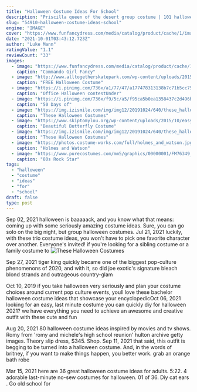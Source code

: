 ```yaml
---
title: "Halloween Costume Ideas For School"
description: "Priscilla queen of the desert group costume | 101 halloween costume ideas for women wikimedia commons there are so many campy-fab options in this movie, but my favorite is the least"
slug: "54910-halloween-costume-ideas-school"
engine: "IMAGE"
cover: "https://www.funfancydress.com/media/catalog/product/cache/1/image/1200x/040ec09b1e35df139433887a97daa66f/F/U/FUN2405.jpg"
date: "2021-10-01T03:43:12.723Z"
author: "Luke Mann"
ratingValue: "1.1"
reviewCount: "33"
images:
  - image: "https://www.funfancydress.com/media/catalog/product/cache/1/image/1200x/040ec09b1e35df139433887a97daa66f/F/U/FUN2405.jpg"
    caption: "Commando Girl Fancy"
  - image: "http://www.alltogetherskatepark.com/wp-content/uploads/2015/10/Zombie-ATS.jpg"
    caption: "FREE Halloween Costume"
  - image: "https://i.pinimg.com/736x/a1/77/47/a177478313138b7c71b5cc75b664f286.jpg"
    caption: "Office Halloween contestUnder"
  - image: "https://i.pinimg.com/736x/f9/5c/a5/f95ca5b0ea1358437c2d496b7828eb68--sock-hop-outfits-for-boys-s-costume.jpg"
    caption: "50 Days of"
  - image: "https://img.izismile.com/img/img12/20191024/640/these_halloween_costumes_actually_look_good_640_high_12.jpg"
    caption: "These Halloween Costumes"
  - image: "https://www.skiptomylou.org/wp-content/uploads/2015/10/easy-butterfly-costume.jpg"
    caption: "Beautiful Butterfly Costume"
  - image: "https://img.izismile.com/img/img12/20191024/640/these_halloween_costumes_actually_look_good_640_high_06.jpg"
    caption: "These Halloween Costumes"
  - image: "https://photos.costume-works.com/full/holmes_and_watson.jpg"
    caption: "Holmes and Watson"
  - image: "https://www.purecostumes.com/mm5/graphics/00000001/FM76349_full_1.jpg"
    caption: "80s Rock Star"
tags:
  - "halloween"
  - "costume"
  - "ideas"
  - "for"
  - "school"
draft: false
type: post
---
```


Sep 02, 2021 halloween is baaaaack, and you know what that means: coming up with some seriously amazing costume ideas. Sure, you can go solo on the big night, but group halloween costumes. Jul 21, 2021 luckily, with these trio costume ideas, you won't have to pick one favorite character over another. Everyone's invited! if you're looking for a sibling costume or a family costume to
![These Halloween Costumes](https://img.izismile.com/img/img12/20191024/640/these_halloween_costumes_actually_look_good_640_high_12.jpg "These Halloween Costumes")

Sep 27, 2021 tiger king quickly became one of the biggest pop-culture phenomenons of 2020, and with it, so did joe exotic&#39;s signature bleach blond strands and outrageous country-glam
<!--inArticleAds-->

<!--galleryOne-->

Oct 10, 2019 if you take halloween very seriously and plan your costume choices around current pop culture events, youll love these bachelor halloween costume ideas that showcase your encyclopedicOct 06, 2021 looking for an easy, last minute costume you can quickly diy for halloween 2021? we have everything you need to achieve an awesome and creative outfit with these cute and fun
<!--inArticleAds-->

<!--galleryTwo-->

Aug 20, 2021 80 halloween costume ideas inspired by movies and tv shows.  Romy from 'romy and michele's high school reunion' hulton archive getty images. Theory slip dress, $345. Shop. Sep 11, 2021 that said, this outfit is begging to be turned into a halloween costume. And, in the words of britney, if you want to make things happen, you better work. grab an orange bath robe
<!--galleryThree-->

Mar 15, 2021 here are 36 great halloween costume ideas for adults. 5:22. 4 adorable last-minute no-sew costumes for halloween. 01 of 36. Diy cat ears .  Go old school for